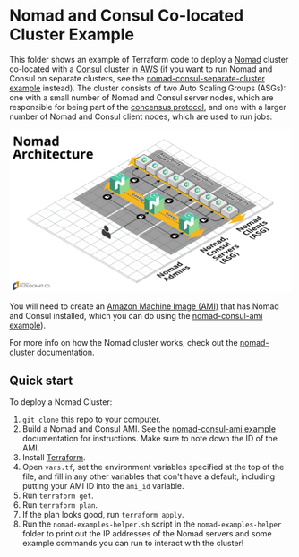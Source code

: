 # Nomad and Consul Co-located Cluster Example

This folder shows an example of Terraform code to deploy a [Nomad](https://www.nomadproject.io/) cluster co-located 
with a [Consul](https://www.consul.io/) cluster in [AWS](https://aws.amazon.com/) (if you want to run Nomad and Consul 
on separate clusters, see the [nomad-consul-separate-cluster example](/examples/nomad-consul-separate-cluster) 
instead). The cluster consists of two Auto Scaling Groups (ASGs): one with a small number of Nomad and Consul server 
nodes, which are responsible for being part of the [concensus 
protocol](https://www.nomadproject.io/docs/internals/consensus.html), and one with a larger number of Nomad and Consul 
client nodes, which are used to run jobs:

![Nomad architecture](/_docs/architecture-nomad-consul-colocated.png)

You will need to create an [Amazon Machine Image (AMI)](http://docs.aws.amazon.com/AWSEC2/latest/UserGuide/AMIs.html) 
that has Nomad and Consul installed, which you can do using the [nomad-consul-ami example](/examples/nomad-consul-ami)).  

For more info on how the Nomad cluster works, check out the [nomad-cluster](/modules/nomad-cluster) documentation.




## Quick start

To deploy a Nomad Cluster:

1. `git clone` this repo to your computer.
1. Build a Nomad and Consul AMI. See the [nomad-consul-ami example](/examples/nomad-consul-ami) documentation for 
   instructions. Make sure to note down the ID of the AMI.
1. Install [Terraform](https://www.terraform.io/).
1. Open `vars.tf`, set the environment variables specified at the top of the file, and fill in any other variables that
   don't have a default, including putting your AMI ID into the `ami_id` variable.
1. Run `terraform get`.
1. Run `terraform plan`.
1. If the plan looks good, run `terraform apply`.
1. Run the `nomad-examples-helper.sh` script in the `nomad-examples-helper` folder to print out the IP addresses of the 
   Nomad servers and some example commands you can run to interact with the cluster!
   
